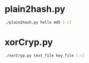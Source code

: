 # plain2hash.py
```bash
./plain2hash.py hello md5 [-c]
```

# xorCryp.py
```bash
./xorCryp.py text_file key_file [-c]
```